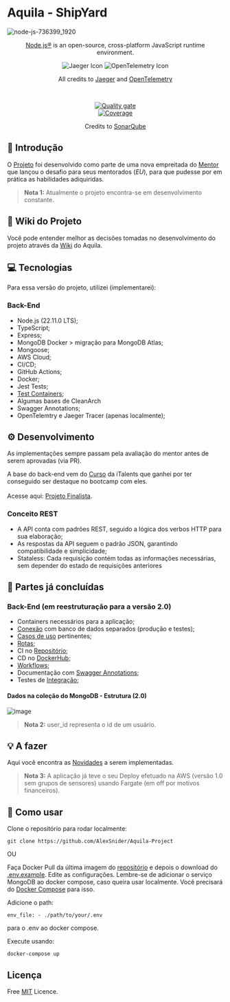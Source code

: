 # Aquila - ShipYard

![node-js-736399_1920](https://github.com/AlexSnider/Projeto-API-e-commerce-Node.js/assets/103783575/18da5724-9985-4320-ae21-800a2ebfb092)
<p align="center"><a href="https://nodejs.org/en" target="_blank">Node.js®</a> is an open-source, cross-platform JavaScript runtime environment.</p>

<p align="center">
  <img src="https://github.com/AlexSnider/Mini-E-commerce-TS-Prisma/assets/103783575/ec245569-dcc4-4c21-bcf0-19f92262da5e" alt="Jaeger Icon">
  <img src="https://github.com/AlexSnider/Mini-E-commerce-TS-Prisma/assets/103783575/8e1aa77c-ebe0-4b08-8da8-8ecb9fbbe177" alt="OpenTelemetry Icon">
</p>

<p align="center">All credits to <a href="https://www.jaegertracing.io">Jaeger</a> and <a href="https://opentelemetry.io">OpenTelemetry</a></p><br/>

<div align="center">
  
[![Quality gate](https://sonarcloud.io/api/project_badges/quality_gate?project=AlexSnider_Aquila-Project)](https://sonarcloud.io/summary/new_code?id=AlexSnider_Aquila-Project) <br/>
[![Coverage](https://sonarcloud.io/api/project_badges/measure?project=AlexSnider_Aquila-Project&metric=coverage)](https://sonarcloud.io/summary/new_code?id=AlexSnider_Aquila-Project)

</div>

<p align="center">Credits to <a href="https://sonarcloud.io">SonarQube</a></p>



## 👋 Introdução
O [Projeto](https://github.com/vittooh/aquila/wiki/Projeto-Aquila) foi desenvolvido como parte de uma nova empreitada do [Mentor](https://github.com/vittooh) que lançou o desafio para seus mentorados (*EU*), para que pudesse por em prática as habilidades adiquiridas.

>**Nota 1:** Atualmente o projeto encontra-se em desenvolvimento constante.

## 📝 Wiki do Projeto
Você pode entender melhor as decisões tomadas no desenvolvimento do projeto através da [Wiki](https://github.com/AlexSnider/Aquila-Project/wiki) do Aquila.

## 💻 Tecnologias
Para essa versão do projeto, utilizei (implementarei):
### Back-End
- Node.js (22.11.0 LTS);
- TypeScript;
- Express;
- MongoDB Docker > migração para MongoDB Atlas;
- Mongoose;
- AWS Cloud;
- CI/CD;
- GitHub Actions;
- Docker;
- Jest Tests;
- [Test Containers](https://testcontainers.com); <br/>
- Algumas bases de CleanArch
- Swagger Annotations;
- OpenTelemtry e Jaeger Tracer (apenas localmente);

## ⚙️ Desenvolvimento

As implementações sempre passam pela avaliação do mentor antes de serem aprovadas (via PR).

A base do back-end vem do [Curso](https://loja.italents.com.br/products/formacao-back-end-com-node-js) da iTalents que ganhei por ter conseguido ser destaque no bootcamp com eles. <br/><br/>
Acesse aqui: [Projeto Finalista](https://github.com/AlexSnider/iTalents-ATVD4).

### Conceito REST
 - A API conta com padrões REST, seguido a lógica dos verbos HTTP para sua elaboração;
 - As respostas da API seguem o padrão JSON, garantindo compatibilidade e simplicidade;
 - Stataless: Cada requisição contém todas as informações necessárias, sem depender do estado de requisições anteriores

## 🚀 Partes já concluídas
### Back-End (em reestruturação para a versão 2.0)
- Containers necessários para a aplicação;
- [Conexão](https://github.com/AlexSnider/Aquila-Project/tree/develop/src/database) com banco de dados separados (produção e testes);
- [Casos de uso](https://github.com/AlexSnider/Aquila-Project/tree/develop/src/modules/v1/Sensors/useCases) pertinentes;
- [Rotas](https://github.com/AlexSnider/Aquila-Project/blob/develop/src/routes/v1/Sensors/sensorRoute.ts);
- CI no [Repositório](https://github.com/AlexSnider/Aquila-Project/tree/develop);
- CD no [DockerHub](https://hub.docker.com/r/alexvoliveira/aquila/tags);
- [Workflows](https://github.com/AlexSnider/Aquila-Project/tree/develop/.github/workflows);
- Documentação com [Swagger Annotations](https://github.com/AlexSnider/Aquila-Project/blob/develop/src/docs/swaggerConfig.ts);
- Testes de [Integração](https://github.com/AlexSnider/Aquila-Project/tree/develop/__tests__/integration/sensors);

#### Dados na coleção do MongoDB - Estrutura (2.0)
![image](https://github.com/user-attachments/assets/3a6ea3e4-41e1-4868-8c76-293668755b32)
>**Nota 2:** user_id representa o id de um usuário.

## 💡 A fazer
Aqui você encontra as [Novidades](https://github.com/users/AlexSnider/projects/3) a serem implementadas.


>**Nota 3:** A aplicação já teve o seu Deploy efetuado na AWS (versão 1.0 sem grupos de sensores) usando Fargate (em off por motivos financeiros). <br/>

## 🌟 Como usar

Clone o repositório para rodar localmente:
```
git clone https://github.com/AlexSnider/Aquila-Project
```
OU

Faça Docker Pull da última imagem do [repositório](https://hub.docker.com/r/alexvoliveira/aquila/tags) e depois o download do [.env.example](https://github.com/AlexSnider/Aquila-Project/blob/develop/.env.example). Edite as configurações. Lembre-se de adicionar o serviço MongoDB ao docker compose, caso queira usar localmente. Você precisará do [Docker Compose](https://github.com/AlexSnider/Aquila-Project/blob/develop/docker-compose.yml) para isso.

Adicione o path:
```
env_file: - ./path/to/your/.env
```
para o .env ao docker compose.

Execute usando:
```
docker-compose up
```

## Licença
Free [MIT](https://github.com/AlexSnider/Aquila-Project/blob/main/LICENSE) Licence.
